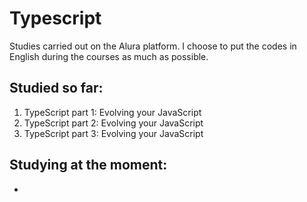 # Typescript

Studies carried out on the Alura platform. I choose to put the codes in English during the courses as much as possible.

## Studied so far:

1. TypeScript part 1: Evolving your JavaScript
1. TypeScript part 2: Evolving your JavaScript
1. TypeScript part 3: Evolving your JavaScript

## Studying at the moment:

- 

